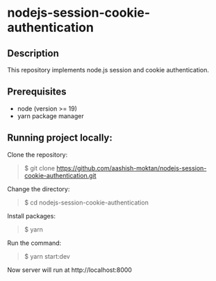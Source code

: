 # nodejs-session-cookie-authentication
 
## Description

This repository implements node.js session and cookie authentication. 

## Prerequisites

- node (version >= 19)
- yarn package manager

## Running project locally:

Clone the repository:
> $ git clone https://github.com/aashish-moktan/nodejs-session-cookie-authentication.git

Change the directory: 
> $ cd nodejs-session-cookie-authentication

Install packages:
> $ yarn

Run the command:
> $ yarn start:dev

Now server will run at http://localhost:8000